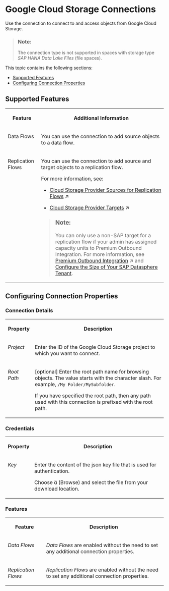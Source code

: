 <!-- loioaec242c29188408c9ebe1a3ab63ce28b -->

<link rel="stylesheet" type="text/css" href="../css/sap-icons.css"/>

# Google Cloud Storage Connections

Use the connection to connect to and access objects from Google Cloud Storage.

> ### Note:  
> The connection type is not supported in spaces with storage type *SAP HANA Data Lake Files* \(file spaces\).



This topic contains the following sections:

-   [Supported Features](google-cloud-storage-connections-aec242c.md#loioaec242c29188408c9ebe1a3ab63ce28b__GCS_usage)
-   [Configuring Connection Properties](google-cloud-storage-connections-aec242c.md#loioaec242c29188408c9ebe1a3ab63ce28b__connection_properties)



<a name="loioaec242c29188408c9ebe1a3ab63ce28b__GCS_usage"/>

## Supported Features


<table>
<tr>
<th valign="top">

Feature

</th>
<th valign="top">

Additional Information

</th>
</tr>
<tr>
<td valign="top">

Data Flows

</td>
<td valign="top">

You can use the connection to add source objects to a data flow.

</td>
</tr>
<tr>
<td valign="top">

Replication Flows

</td>
<td valign="top">

You can use the connection to add source and target objects to a replication flow.

For more information, see:

-   [Cloud Storage Provider Sources for Replication Flows](https://help.sap.com/viewer/24f836070a704022a40c15442163e5cf/DEV_CURRENT/en-US/4d481a2c620f4b52ba65b360299d7719.html "If you use a cloud storage provider as the source for your replication flow, you need to consider additional specifics and conditions.") :arrow_upper_right:

-   [Cloud Storage Provider Targets](https://help.sap.com/viewer/24f836070a704022a40c15442163e5cf/DEV_CURRENT/en-US/43d93a27150a4a218e3df14e3abdf456.html "If you use a cloud storage provider as the target for your replication flow, you need to consider additional specifics and conditions.") :arrow_upper_right:


> ### Note:  
> You can only use a non-SAP target for a replication flow if your admin has assigned capacity units to Premium Outbound Integration. For more information, see [Premium Outbound Integration](https://help.sap.com/viewer/24f836070a704022a40c15442163e5cf/DEV_CURRENT/en-US/4e9c6acb5d6a43fa9a6471837399e71c.html "To use a non-SAP target in a replication flow, you need premium outbound integration.") :arrow_upper_right: and [Configure the Size of Your SAP Datasphere Tenant](https://help.sap.com/docs/SAP_DATASPHERE/9f804b8efa8043539289f42f372c4862/33f8ef4ec359409fb75925a68c23ebc3.html).



</td>
</tr>
</table>



<a name="loioaec242c29188408c9ebe1a3ab63ce28b__connection_properties"/>

## Configuring Connection Properties



### Connection Details


<table>
<tr>
<th valign="top">

Property

</th>
<th valign="top">

Description

</th>
</tr>
<tr>
<td valign="top">

*Project* 

</td>
<td valign="top">

Enter the ID of the Google Cloud Storage project to which you want to connect. 

</td>
</tr>
<tr>
<td valign="top">

*Root Path*

</td>
<td valign="top">

\[optional\] Enter the root path name for browsing objects. The value starts with the character slash. For example, `/My Folder/MySubfolder`. 

If you have specified the root path, then any path used with this connection is prefixed with the root path.

</td>
</tr>
</table>



### Credentials


<table>
<tr>
<th valign="top">

Property

</th>
<th valign="top">

Description

</th>
</tr>
<tr>
<td valign="top">

*Key* 

</td>
<td valign="top">

Enter the content of the json key file that is used for authentication. 

Choose <span class="SAP-icons-V5"></span> \(Browse\) and select the file from your download location.

</td>
</tr>
</table>



### Features


<table>
<tr>
<th valign="top">

Feature

</th>
<th valign="top">

Description

</th>
</tr>
<tr>
<td valign="top">

*Data Flows*

</td>
<td valign="top">

*Data Flows* are enabled without the need to set any additional connection properties. 

</td>
</tr>
<tr>
<td valign="top">

*Replication Flows*

</td>
<td valign="top">

*Replication Flows* are enabled without the need to set any additional connection properties. 

</td>
</tr>
</table>

